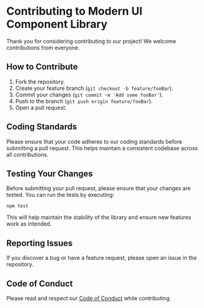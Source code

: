 # Contributing to Modern UI Component Library

Thank you for considering contributing to our project! We welcome contributions from everyone.

## How to Contribute
1. Fork the repository.
2. Create your feature branch (`git checkout -b feature/fooBar`).
3. Commit your changes (`git commit -m 'Add some fooBar'`).
4. Push to the branch (`git push origin feature/fooBar`).
5. Open a pull request.

## Coding Standards
Please ensure that your code adheres to our coding standards before submitting a pull request. This helps maintain a consistent codebase across all contributions.

## Testing Your Changes
Before submitting your pull request, please ensure that your changes are tested. You can run the tests by executing:

```
npm test
```

This will help maintain the stability of the library and ensure new features work as intended.

## Reporting Issues
If you discover a bug or have a feature request, please open an issue in the repository.

## Code of Conduct
Please read and respect our [Code of Conduct](./CODE_OF_CONDUCT.md) while contributing.